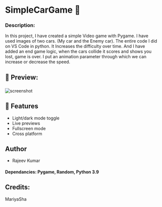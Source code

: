 # SimpleCarGame 🚗

### Description: 
In this project, I have created a simple Video game with Pygame. I have used images of two cars. (My car and the Enemy car). The entire code I did on VS Code in python. It Increases the difficulty 
over time. And I have added an end game logic, when the cars collide it scores and shows you lost, game is over. I put an animation parameter through which we can increase or decrease the speed.

### 
## 📍 Preview:
### 

![screenshot](https://user-images.githubusercontent.com/32107652/162980293-9d86b030-dcad-4427-8048-fd5498951dcb.png)


### 
### 





## 📍 Features

- Light/dark mode toggle
- Live previews
- Fullscreen mode
- Cross platform

### 
### 


<!--![Logo](https://dev-to-uploads.s3.amazonaws.com/uploads/articles/th5xamgrr6se0x5ro4g6.png)-->


## Author
- Rajeev Kumar
#### Dependancies: Pygame, Random, Python 3.9

## Credits:
   MariyaSha
